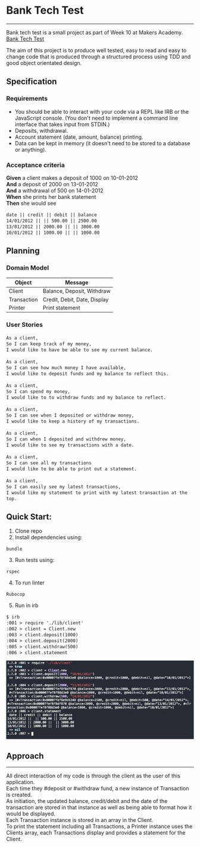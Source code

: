Bank Tech Test
===
---

Bank tech test is a small project as part of Week 10 at Makers Academy. [Bank Tech Test](https://github.com/makersacademy/course/blob/master/individual_challenges/bank_tech_test.md)

The aim of this project is to produce well tested, easy to read and easy to change code that is produced through a structured process using TDD and good object orientated design.

## Specification

### Requirements

* You should be able to interact with your code via a REPL like IRB or the JavaScript console.  (You don't need to implement a command line interface that takes input from STDIN.)
* Deposits, withdrawal.
* Account statement (date, amount, balance) printing.
* Data can be kept in memory (it doesn't need to be stored to a database or anything).

### Acceptance criteria

**Given** a client makes a deposit of 1000 on 10-01-2012  
**And** a deposit of 2000 on 13-01-2012  
**And** a withdrawal of 500 on 14-01-2012  
**When** she prints her bank statement  
**Then** she would see

```
date || credit || debit || balance
14/01/2012 || || 500.00 || 2500.00
13/01/2012 || 2000.00 || || 3000.00
10/01/2012 || 1000.00 || || 1000.00
```

## Planning

### Domain Model

| Object         | Message                          |
|----------------|----------------------------------|
| Client         | Balance, Deposit, Withdraw       |
| Transaction    | Credit, Debit, Date, Display     |
| Printer        | Print statement                  |


### User Stories

```
As a client, 
So I can keep track of my money,
I would like to have be able to see my current balance.

As a client,
So I can see how much money I have available,
I would like to deposit funds and my balance to reflect this.

As a client,
So I can spend my money,
I would like to to withdraw funds and my balance to reflect.

As a client,
So I can see when I deposited or withdraw money,
I would like to keep a history of my transactions.

As a client,
So I can when I deposited and withdrew money,
I would like to see my transactions with a date.

As a client,
So I can see all my transactions
I would like to be able to print out a statement.

As a client,
So I can easily see my latest transactions,
I would like my statement to print with my latest transaction at the top.

```


## Quick Start:
1. Clone repo  
2. Install dependencies using: 
```
bundle
```
3. Run tests using:
```
rspec
```
4. To run linter
```
Rubocop
```
5. Run in irb
```
$ irb
:001 > require './lib/client'
:002 > client = Client.new
:003 > client.deposit(1000)
:004 > client.deposit(2000)
:005 > client.withdraw(500)
:006 > client.statement
```

<img src="https://github.com/alexakearns/bank_tech_test/blob/master/images/Screenshot%202020-05-20%20at%2017.53.52.png">

## Approach
---
All direct interaction of my code is through the client as the user of this application.  
Each time they #deposit or #withdraw fund, a new instance of Transaction is created.  
As initiation, the updated balance, credit/debit and the date of the transaction are stored in that instance as well as being able to format how it would be displayed.  
Each Transaction instance is stored in an array in the Client.  
To print the statement including all Transactions, a Printer instance uses the Clients array, each Transactions display and provides a statement for the Client.